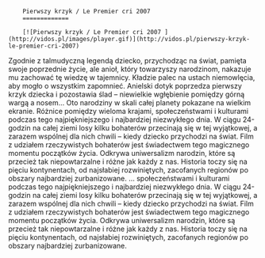 
        Pierwszy krzyk / Le Premier cri 2007 
        =============
        
        [![Pierwszy krzyk / Le Premier cri 2007 ](http://vidos.pl/images/player.gif)](http://vidos.pl/pierwszy-krzyk-le-premier-cri-2007)
        
        
 Zgodnie z talmudyczną legendą dziecko, przychodząc na świat, pamięta swoje poprzednie życie, ale anioł, który towarzyszy narodzinom, nakazuje mu zachować tę wiedzę w tajemnicy. Kładzie palec na ustach niemowlęcia, aby mogło o wszystkim zapomnieć. Anielski dotyk poprzedza pierwszy krzyk dziecka i pozostawia ślad – niewielkie wgłębienie pomiędzy górną wargą a nosem... Oto narodziny w skali całej planety pokazane na wielkim ekranie. Różnice pomiędzy wieloma krajami, społeczeństwami i kulturami podczas tego najpiękniejszego i najbardziej niezwykłego dnia. W ciągu 24-godzin na całej ziemi losy kilku bohaterów przecinają się w tej wyjątkowej, a zarazem wspólnej dla nich chwili – kiedy dziecko przychodzi na świat. Film z udziałem rzeczywistych bohaterów jest świadectwem tego magicznego momentu początków życia. Odkrywa uniwersalizm narodzin, które są przecież tak niepowtarzalne i różne jak każdy z nas. Historia toczy się na pięciu kontynentach, od najsłabiej rozwiniętych, zacofanych regionów po obszary najbardziej zurbanizowane.  ... społeczeństwami i kulturami podczas tego najpiękniejszego i najbardziej niezwykłego dnia. W ciągu 24-godzin na całej ziemi losy kilku bohaterów przecinają się w tej wyjątkowej, a zarazem wspólnej dla nich chwili – kiedy dziecko przychodzi na świat. Film z udziałem rzeczywistych bohaterów jest świadectwem tego magicznego momentu początków życia. Odkrywa uniwersalizm narodzin, które są przecież tak niepowtarzalne i różne jak każdy z nas. Historia toczy się na pięciu kontynentach, od najsłabiej rozwiniętych, zacofanych regionów po obszary najbardziej zurbanizowane.
    